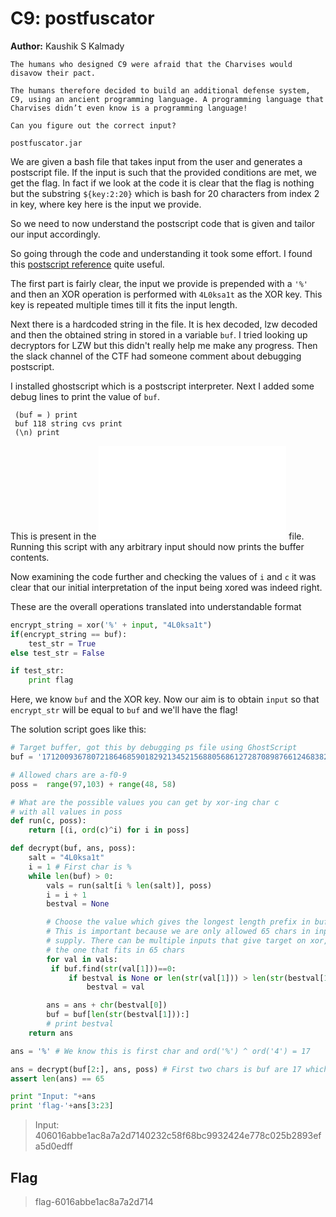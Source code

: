 # C9: postfuscator

**Author:** Kaushik S Kalmady

```
The humans who designed C9 were afraid that the Charvises would disavow their pact.

The humans therefore decided to build an additional defense system, C9, using an ancient programming language. A programming language that Charvises didn’t even know is a programming language!

Can you figure out the correct input?

postfuscator.jar
```

We are given a bash file that takes input from the user and generates a postscript file. If the input is such that the provided conditions are met, we get the flag. In fact if we look at the code it is clear that the flag is nothing but the substring `${key:2:20}` which is bash for 20 characters from index 2 in key, where key here is the input we provide.

So we need to now understand the postscript code that is given and tailor our input accordingly.

So going through the code and understanding it took some effort. I found this [postscript reference](https://atrey.karlin.mff.cuni.cz/~milanek/PostScript/Reference/) quite useful. 

The first part is fairly clear, the input we provide is prepended with a `'%'` and then an XOR operation is performed with `4L0ksa1t` as the XOR key. This key is repeated multiple times till it fits the input length.

Next there is a hardcoded string in the file. It is hex decoded, lzw decoded and then the obtained string in stored in a variable `buf`. I tried looking up decryptors for LZW but this didn't really help me make any progress. Then the slack channel of the CTF had someone comment about debugging postscript. 

I installed ghostscript which is a postscript interpreter. Next I added some debug lines to print the value of `buf`.

```
 (buf = ) print
 buf 118 string cvs print
 (\n) print
```

This is present in the ![postfuscator-modified.sh](postfuscator-modified.sh) file. Running this script with any arbitrary input should now prints the buffer contents. 

Now examining the code further and checking the values of `i` and `c` it was clear that our initial interpretation of the input being xored was indeed right. 

These are the overall operations translated into understandable format
```python
encrypt_string = xor('%' + input, "4L0ksa1t")
if(encrypt_string == buf):
    test_str = True
else test_str = False

if test_str:
    print flag
```

Here, we know `buf` and the XOR key. Now our aim is to obtain `input` so that `encrypt_str` will be equal to `buf` and we'll have the flag!

The solution script goes like this:

```python
# Target buffer, got this by debugging ps file using GhostScript
buf = '1712009367807218646859018292134521568805686127287089876612468382748236461208592688982686121828975882178245515674851882'

# Allowed chars are a-f0-9
poss =  range(97,103) + range(48, 58)

# What are the possible values you can get by xor-ing char c
# with all values in poss
def run(c, poss):
    return [(i, ord(c)^i) for i in poss]

def decrypt(buf, ans, poss):
    salt = "4L0ksa1t"
    i = 1 # First char is %
    while len(buf) > 0:
        vals = run(salt[i % len(salt)], poss)
        i = i + 1
        bestval = None

        # Choose the value which gives the longest length prefix in buf when xored
        # This is important because we are only allowed 65 chars in input that we
        # supply. There can be multiple inputs that give target on xor, but we need
        # the one that fits in 65 chars
        for val in vals:
         if buf.find(str(val[1]))==0:
             if bestval is None or len(str(val[1])) > len(str(bestval[1])):
                 bestval = val

        ans = ans + chr(bestval[0])
        buf = buf[len(str(bestval[1])):]
        # print bestval 
    return ans

ans = '%' # We know this is first char and ord('%') ^ ord('4') = 17

ans = decrypt(buf[2:], ans, poss) # First two chars is buf are 17 which is ord('%') ^ ord('4')
assert len(ans) == 65

print "Input: "+ans
print 'flag-'+ans[3:23]

```

> Input: 406016abbe1ac8a7a2d7140232c58f68bc9932424e778c025b2893efa5d0edff

## Flag
> flag-6016abbe1ac8a7a2d714
